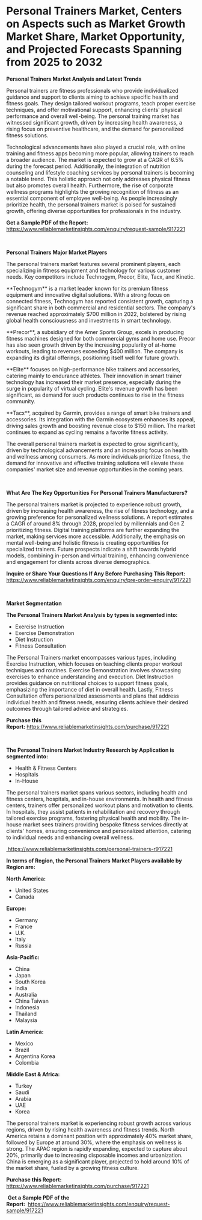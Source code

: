 <p><h1>Personal Trainers Market, Centers on Aspects such as Market Growth Market Share, Market Opportunity, and Projected Forecasts Spanning from 2025 to 2032</h1></p><p><strong>Personal Trainers Market Analysis and Latest Trends</strong></p>
<p><p>Personal trainers are fitness professionals who provide individualized guidance and support to clients aiming to achieve specific health and fitness goals. They design tailored workout programs, teach proper exercise techniques, and offer motivational support, enhancing clients' physical performance and overall well-being. The personal training market has witnessed significant growth, driven by increasing health awareness, a rising focus on preventive healthcare, and the demand for personalized fitness solutions. </p><p>Technological advancements have also played a crucial role, with online training and fitness apps becoming more popular, allowing trainers to reach a broader audience. The market is expected to grow at a CAGR of 6.5% during the forecast period. Additionally, the integration of nutrition counseling and lifestyle coaching services by personal trainers is becoming a notable trend. This holistic approach not only addresses physical fitness but also promotes overall health. Furthermore, the rise of corporate wellness programs highlights the growing recognition of fitness as an essential component of employee well-being. As people increasingly prioritize health, the personal trainers market is poised for sustained growth, offering diverse opportunities for professionals in the industry.</p></p>
<p><strong>Get a Sample PDF of the Report:&nbsp;</strong> <a href="https://www.reliablemarketinsights.com/enquiry/request-sample/917221?utm_campaign=3111&utm_medium=2&utm_source=Github&utm_content=ia&utm_term=17042025&utm_id=personal-trainers">https://www.reliablemarketinsights.com/enquiry/request-sample/917221</a></p>
<p>&nbsp;</p>
<p><strong>Personal Trainers Major Market Players</strong></p>
<p><p>The personal trainers market features several prominent players, each specializing in fitness equipment and technology for various customer needs. Key competitors include Technogym, Precor, Elite, Tacx, and Kinetic.</p><p>**Technogym** is a market leader known for its premium fitness equipment and innovative digital solutions. With a strong focus on connected fitness, Technogym has reported consistent growth, capturing a significant share in both commercial and residential sectors. The company's revenue reached approximately $700 million in 2022, bolstered by rising global health consciousness and investments in smart technology.</p><p>**Precor**, a subsidiary of the Amer Sports Group, excels in producing fitness machines designed for both commercial gyms and home use. Precor has also seen growth driven by the increasing popularity of at-home workouts, leading to revenues exceeding $400 million. The company is expanding its digital offerings, positioning itself well for future growth.</p><p>**Elite** focuses on high-performance bike trainers and accessories, catering mainly to endurance athletes. Their innovation in smart trainer technology has increased their market presence, especially during the surge in popularity of virtual cycling. Elite's revenue growth has been significant, as demand for such products continues to rise in the fitness community.</p><p>**Tacx**, acquired by Garmin, provides a range of smart bike trainers and accessories. Its integration with the Garmin ecosystem enhances its appeal, driving sales growth and boosting revenue close to $150 million. The market continues to expand as cycling remains a favorite fitness activity.</p><p>The overall personal trainers market is expected to grow significantly, driven by technological advancements and an increasing focus on health and wellness among consumers. As more individuals prioritize fitness, the demand for innovative and effective training solutions will elevate these companies' market size and revenue opportunities in the coming years.</p></p>
<p>&nbsp;</p>
<p><strong>What Are The Key Opportunities For Personal Trainers Manufacturers?</strong></p>
<p><p>The personal trainers market is projected to experience robust growth, driven by increasing health awareness, the rise of fitness technology, and a growing preference for personalized wellness solutions. A report estimates a CAGR of around 8% through 2028, propelled by millennials and Gen Z prioritizing fitness. Digital training platforms are further expanding the market, making services more accessible. Additionally, the emphasis on mental well-being and holistic fitness is creating opportunities for specialized trainers. Future prospects indicate a shift towards hybrid models, combining in-person and virtual training, enhancing convenience and engagement for clients across diverse demographics.</p></p>
<p><strong>Inquire or Share Your Questions If Any Before Purchasing This Report:</strong> <a href="https://www.reliablemarketinsights.com/enquiry/pre-order-enquiry/917221?utm_campaign=3111&utm_medium=2&utm_source=Github&utm_content=ia&utm_term=17042025&utm_id=personal-trainers">https://www.reliablemarketinsights.com/enquiry/pre-order-enquiry/917221</a></p>
<p>&nbsp;</p>
<p><strong>Market Segmentation</strong></p>
<p><strong>The Personal Trainers Market Analysis by types is segmented into:</strong></p>
<p><ul><li>Exercise Instruction</li><li>Exercise Demonstration</li><li>Diet Instruction</li><li>Fitness Consultation</li></ul></p>
<p><p>The Personal Trainers market encompasses various types, including Exercise Instruction, which focuses on teaching clients proper workout techniques and routines. Exercise Demonstration involves showcasing exercises to enhance understanding and execution. Diet Instruction provides guidance on nutritional choices to support fitness goals, emphasizing the importance of diet in overall health. Lastly, Fitness Consultation offers personalized assessments and plans that address individual health and fitness needs, ensuring clients achieve their desired outcomes through tailored advice and strategies.</p></p>
<p><strong>Purchase this Report:&nbsp;</strong><a href="https://www.reliablemarketinsights.com/purchase/917221?utm_campaign=3111&utm_medium=2&utm_source=Github&utm_content=ia&utm_term=17042025&utm_id=personal-trainers">https://www.reliablemarketinsights.com/purchase/917221</a></p>
<p>&nbsp;</p>
<p><strong>The Personal Trainers Market Industry Research by Application is segmented into:</strong></p>
<p><ul><li>Health & Fitness Centers</li><li>Hospitals</li><li>In-House</li></ul></p>
<p><p>The personal trainers market spans various sectors, including health and fitness centers, hospitals, and in-house environments. In health and fitness centers, trainers offer personalized workout plans and motivation to clients. In hospitals, they assist patients in rehabilitation and recovery through tailored exercise programs, fostering physical health and mobility. The in-house market sees trainers providing bespoke fitness services directly at clients' homes, ensuring convenience and personalized attention, catering to individual needs and enhancing overall wellness.</p></p>
<p><a href="https://www.reliablemarketinsights.com/personal-trainers-r917221?utm_campaign=3111&utm_medium=2&utm_source=Github&utm_content=ia&utm_term=17042025&utm_id=personal-trainers">&nbsp;https://www.reliablemarketinsights.com/personal-trainers-r917221</a></p>
<p><strong>In terms of Region, the Personal Trainers Market Players available by Region are:</strong></p>
<p>
    <p> <strong> North America: </strong>
        <ul>
            <li>United States</li>
            <li>Canada</li>
        </ul>
        </p> 
    <p> <strong> Europe: </strong>
        <ul>
            <li>Germany</li>
            <li>France</li>
            <li>U.K.</li>
            <li>Italy</li>
            <li>Russia</li>
        </ul>
        </p> 
    <p> <strong> Asia-Pacific: </strong>
        <ul>
            <li>China</li>
            <li>Japan</li>
            <li>South Korea</li>
            <li>India</li>
            <li>Australia</li>
            <li>China Taiwan</li>
            <li>Indonesia</li>
            <li>Thailand</li>
            <li>Malaysia</li>
        </ul>
        </p> 
    <p> <strong> Latin America: </strong>
        <ul>
            <li>Mexico</li>
            <li>Brazil</li>
            <li>Argentina Korea</li>
            <li>Colombia</li>
        </ul>
        </p> 
    <p> <strong> Middle East & Africa: </strong>
        <ul>
            <li>Turkey</li>
            <li>Saudi</li>
            <li>Arabia</li>
            <li>UAE</li>
            <li>Korea</li>
        </ul>
    </p>
    </p>
<p><p>The personal trainers market is experiencing robust growth across various regions, driven by rising health awareness and fitness trends. North America retains a dominant position with approximately 40% market share, followed by Europe at around 30%, where the emphasis on wellness is strong. The APAC region is rapidly expanding, expected to capture about 20%, primarily due to increasing disposable incomes and urbanization. China is emerging as a significant player, projected to hold around 10% of the market share, fueled by a growing fitness culture.</p></p>
<p><strong>Purchase this Report: </strong><a href="https://www.reliablemarketinsights.com/purchase/917221?utm_campaign=3111&utm_medium=2&utm_source=Github&utm_content=ia&utm_term=17042025&utm_id=personal-trainers">https://www.reliablemarketinsights.com/purchase/917221</a></p>
<p>&nbsp;<strong>Get a Sample PDF of the Report:&nbsp;&nbsp;</strong><a href="https://www.reliablemarketinsights.com/enquiry/request-sample/917221?utm_campaign=3111&utm_medium=2&utm_source=Github&utm_content=ia&utm_term=17042025&utm_id=personal-trainers">https://www.reliablemarketinsights.com/enquiry/request-sample/917221</a></p>
<p><strong></strong></p>
<p><p></p><p></p><p></p></p>